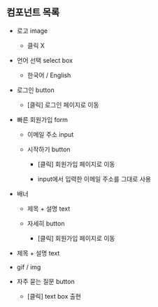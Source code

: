 ## 컴포넌트 목록

- 로고 image

  - 클릭 X

- 언어 선택 select box

  - 한국어 / English

- 로그인 button

  - [클릭] 로그인 페이지로 이동

- 빠른 회원가입 form

  - 이메일 주소 input

  - 시작하기 button

    - [클릭] 회원가입 페이지로 이동

    - input에서 입력한 이메일 주소를 그대로 사용

- 배너

  - 제목 + 설명 text

  - 자세히 button

    - [클릭] 회원가입 페이지로 이동

- 제목 + 설명 text

- gif / img

- 자주 묻는 질문 button

  - [클릭] text box 출현
